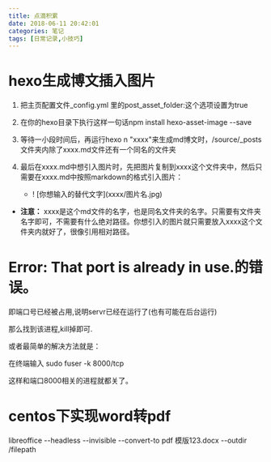 ```yaml
---
title: 点滴积累
date: 2018-06-11 20:42:01
categories: 笔记
tags: [日常记录,小技巧]
---
```

# hexo生成博文插入图片

1. 把主页配置文件_config.yml 里的post_asset_folder:这个选项设置为true  
2. 在你的hexo目录下执行这样一句话npm install hexo-asset-image --save  
3. 等待一小段时间后，再运行hexo n "xxxx"来生成md博文时，/source/_posts文件夹内除了xxxx.md文件还有一个同名的文件夹  
4. 最后在xxxx.md中想引入图片时，先把图片复制到xxxx这个文件夹中，然后只需要在xxxx.md中按照markdown的格式引入图片：  

    - \! [你想输入的替代文字]\(xxxx/图片名.jpg)

- **注意：** xxxx是这个md文件的名字，也是同名文件夹的名字。只需要有文件夹名字即可，不需要有什么绝对路径。你想引入的图片就只需要放入xxxx这个文件夹内就好了，很像引用相对路径。  



# Error: That port is already in use.的错误。
即端口号已经被占用,说明servr已经在运行了(也有可能在后台运行)  

那么找到该进程,kill掉即可.  

或者最简单的解决方法就是：  

在终端输入 sudo fuser -k 8000/tcp  

这样和端口8000相关的进程就都关了。

# centos下实现word转pdf
libreoffice --headless --invisible --convert-to pdf 模版123.docx --outdir /filepath
